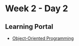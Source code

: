 # Week 2 - Day 2

## Learning Portal

* [Object-Oriented Programming](https://learn.digitalcrafts.com/immersive/lessons/solving-problems-using-code/object-oriented-programming/#learning-objectives)
